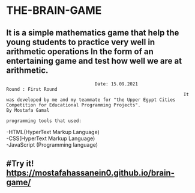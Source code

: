 # THE-BRAIN-GAME

 It is a simple mathematics game that help the young students to practice very well in arithmetic operations In the form of an entertaining game and test how well we are at arithmetic.
---                   
                                     Date: 15.09.2021                                                                    Round : First Round
                                                                      It was developed by me and my teammate for "the Upper Egypt Cities Competition for Educational Programming Projects".                                                 By Mostafa Gamal                                                 
                                                                                                 programming tools that used:            
-HTML(HyperText Markup Language)                          
-CSS(HyperText Markup Language)                            
-JavaScript (Programming language)


#Try it!                                   
https://mostafahassanein0.github.io/brain-game/
---
